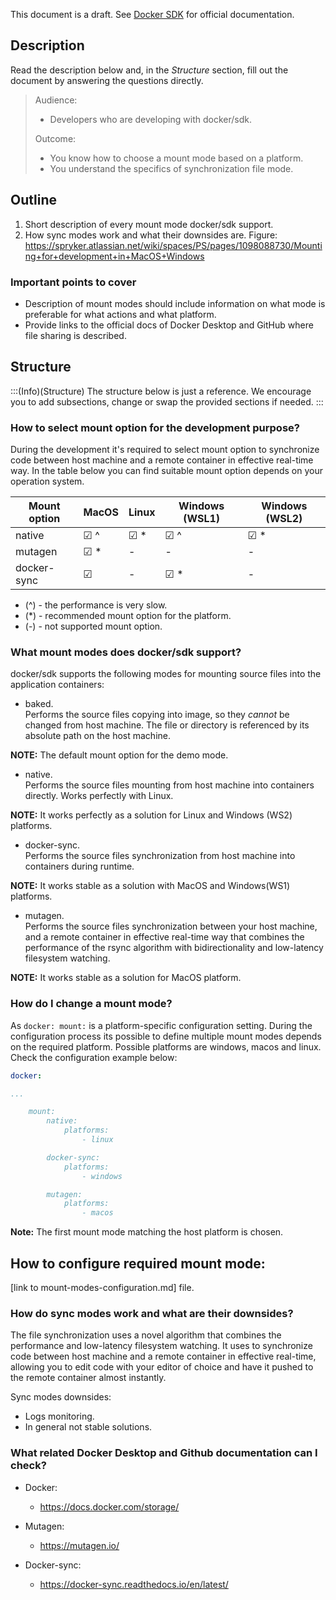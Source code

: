 This document is a draft. See [Docker SDK](https://documentation.spryker.com/docs/docker-sdk) for official documentation.

## Description
Read the description below and, in the *Structure* section, fill out the document by answering the questions directly.

> Audience:
>
> - Developers who are developing with docker/sdk.
>
> Outcome:
> - You know how to choose a mount mode based on a platform.
> - You understand the specifics of synchronization file mode.

## Outline

1. Short description of every mount mode docker/sdk support.
2. How sync modes work and what their downsides are. Figure: https://spryker.atlassian.net/wiki/spaces/PS/pages/1098088730/Mounting+for+development+in+MacOS+Windows

### Important points to cover

* Description of mount modes should include information on what mode is preferable for what actions and what platform.
* Provide links to the official docs of Docker Desktop and GitHub where file sharing is described.

## Structure

:::(Info)(Structure)
The structure below is just a reference. We encourage you to add subsections, change or swap the provided sections if needed.
:::

### How to select mount option for the development purpose?

During the development it's required to select mount option to synchronize code between host machine and a remote container in effective real-time way.
In the table below you can find suitable mount option depends on your operation system.

| Mount option | MacOS       | Linux      | Windows (WSL1) | Windows (WSL2)  |
|--------------|-------------|------------|----------------|-----------------|
| native       | &#x2611; ^  | &#x2611; * | &#x2611; ^     | &#x2611; *      |
| mutagen      | &#x2611; *  | -          | -              | -               |
| docker-sync  | &#x2611;    | -          | &#x2611; *     | -               |

* (^) - the performance is very slow.
* (*) - recommended mount option for the platform.
* (-) - not supported mount option.

### What mount modes does docker/sdk support?

docker/sdk supports the following modes for mounting source files into the application containers:

* baked.\
Performs the source files copying into image, so they *cannot* be changed from host machine.
The file or directory is referenced by its absolute path on the host machine.

**NOTE:**
The default mount option for the demo mode.

* native.\
Performs the source files mounting from host machine into containers directly.
Works perfectly with Linux.

**NOTE:**
It works perfectly as a solution for Linux and Windows (WS2) platforms.

* docker-sync.\
Performs the source files synchronization from host machine into containers during runtime.

**NOTE:**
It works stable as a solution with MacOS and Windows(WS1) platforms.

* mutagen.\
Performs the source files synchronization between your host machine, and a remote container in effective real-time way that combines the performance of the rsync algorithm with bidirectionality and low-latency filesystem watching.

**NOTE:**
It works stable as a solution for MacOS platform.

### How do I change a mount mode?

As `docker: mount:` is a platform-specific configuration setting.
During the configuration process its possible to define multiple mount modes depends on the required platform. Possible platforms are windows, macos and linux.
Check the configuration example below:

```yaml
docker:

...

    mount:
        native:
            platforms:
                - linux

        docker-sync:
            platforms:
                - windows

        mutagen:
            platforms:
                - macos
```

**Note:**
The first mount mode matching the host platform is chosen.

## How to configure required mount mode:
[link to mount-modes-configuration.md] file.

### How do sync modes work and what are their downsides?
The file synchronization uses a novel algorithm that combines the performance and low-latency filesystem watching.
It uses to synchronize code between host machine and a remote container in effective real-time, allowing you to edit code with your editor of choice and have it pushed to the remote container almost instantly.

Sync modes downsides:
* Logs monitoring.
* In general not stable solutions.

### What related Docker Desktop and Github documentation can I check?

* Docker:
    * https://docs.docker.com/storage/

* Mutagen:
    * https://mutagen.io/

* Docker-sync:
    * https://docker-sync.readthedocs.io/en/latest/
